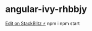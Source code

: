 # angular-ivy-rhbbjy

[Edit on StackBlitz ⚡️](https://stackblitz.com/edit/angular-ivy-rhbbjy)
npm i
npm start
